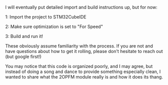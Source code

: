 I will eventually put detailed import and build instructions up, but for now: 

1: Import the project to STM32CubeIDE

2: Make sure optimization is set to "For Speed" 

3: Build and run it! 

These obviously assume familiarity with the process. 
If you are not and have questions about how to get it rolling, please don't hesitate to reach out (but google first!) 

You may notice that this code is organized poorly, and I may agree, but instead of doing a song and dance to provide
something especially clean, I wanted to share what the 2OPFM module really is and how it does its thang. 
